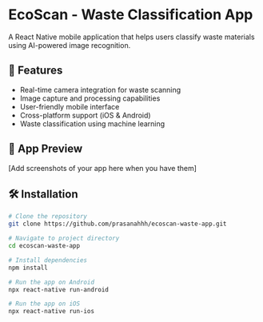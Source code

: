 # EcoScan - Waste Classification App

A React Native mobile application that helps users classify waste materials using AI-powered image recognition.

## 🚀 Features

- Real-time camera integration for waste scanning
- Image capture and processing capabilities
- User-friendly mobile interface
- Cross-platform support (iOS & Android)
- Waste classification using machine learning

## 📸 App Preview

[Add screenshots of your app here when you have them]

## 🛠️ Installation

```bash
# Clone the repository
git clone https://github.com/prasanahhh/ecoscan-waste-app.git

# Navigate to project directory
cd ecoscan-waste-app

# Install dependencies
npm install

# Run the app on Android
npx react-native run-android

# Run the app on iOS
npx react-native run-ios
